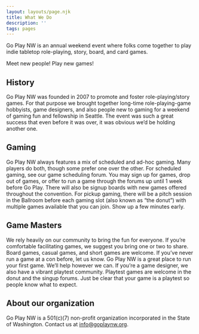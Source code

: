 ```yaml
---
layout: layouts/page.njk
title: What We Do
description: ''
tags: pages
---
```


Go Play NW is an annual weekend event where folks come together to play indie tabletop role-playing, story, board, and card games.

Meet new people! Play new games!

## History

Go Play NW was founded in 2007 to promote and foster role-playing/story games. For that purpose we brought together long-time role-playing-game hobbyists, game designers, and also people new to gaming for a weekend of gaming fun and fellowship in Seattle. The event was such a great success that even before it was over, it was obvious we’d be holding another one.

## Gaming

Go Play NW always features a mix of scheduled and ad-hoc gaming. Many players do both, though some prefer one over the other.
For scheduled gaming, see our game scheduling forum. You may sign up for games, drop out of games, or offer to run a game through the forums up until 1 week before Go Play. There will also be signup boards with new games offered throughout the convention.
For pickup gaming, there will be a pitch session in the Ballroom before each gaming slot (also known as “the donut”) with multiple games available that you can join. Show up a few minutes early.

## Game Masters

We rely heavily on our community to bring the fun for everyone. If you’re comfortable facilitating games, we suggest you bring one or two to share. Board games, casual games, and short games are welcome. If you’ve never run a game at a con before, let us know. Go Play NW is a great place to run your first game. We’ll help however we can.
If you’re a game designer, we also have a vibrant playtest community. Playtest games are welcome in the donut and the singup forums. Just be clear that your game is a playtest so people know what to expect.

## About our organization

Go Play NW is a 501(c)(7) non-profit organization incorporated in the State of Washington.
Contact us at info@goplaynw.org.